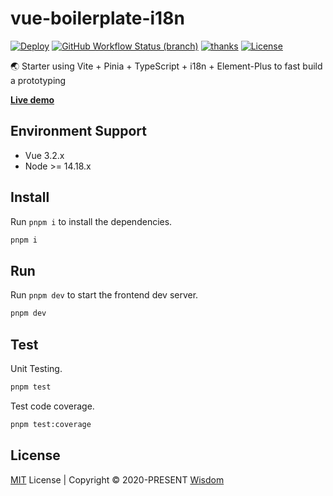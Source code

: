 # vue-boilerplate-i18n

[![Deploy](https://github.com/pdsuwwz/vue-boilerplate-i18n/workflows/gh-pages/badge.svg)](https://github.com/pdsuwwz/vue-boilerplate-i18n/actions/workflows/deploy.yml)
[![GitHub Workflow Status (branch)](https://img.shields.io/github/workflow/status/pdsuwwz/vue-boilerplate-i18n/gh-pages/main)](https://github.com/pdsuwwz/vue-boilerplate-i18n/deployments/activity_log?environment=github-pages)
[![thanks](https://badgen.net/badge/thanks/♥/pink)](https://github.com/pdsuwwz)
[![License](https://img.shields.io/github/license/pdsuwwz/vue-boilerplate-i18n?color=blue)](https://github.com/pdsuwwz/vue-boilerplate-i18n/blob/main/LICENSE)

🌏  Starter using Vite + Pinia + TypeScript + i18n + Element-Plus to fast build a prototyping


__[Live demo](https://pdsuwwz.github.io/vue-boilerplate-i18n/#/zh-hans)__

## Environment Support

* Vue 3.2.x
* Node >= 14.18.x

## Install

Run `pnpm i` to install the dependencies.

```bash
pnpm i
```

## Run

Run `pnpm dev` to start the frontend dev server.

```bash
pnpm dev
```

## Test

Unit Testing.

```bash
pnpm test
```

Test code coverage.

```bash
pnpm test:coverage
```

## License

[MIT](./LICENSE) License | Copyright © 2020-PRESENT [Wisdom](https://github.com/pdsuwwz)

